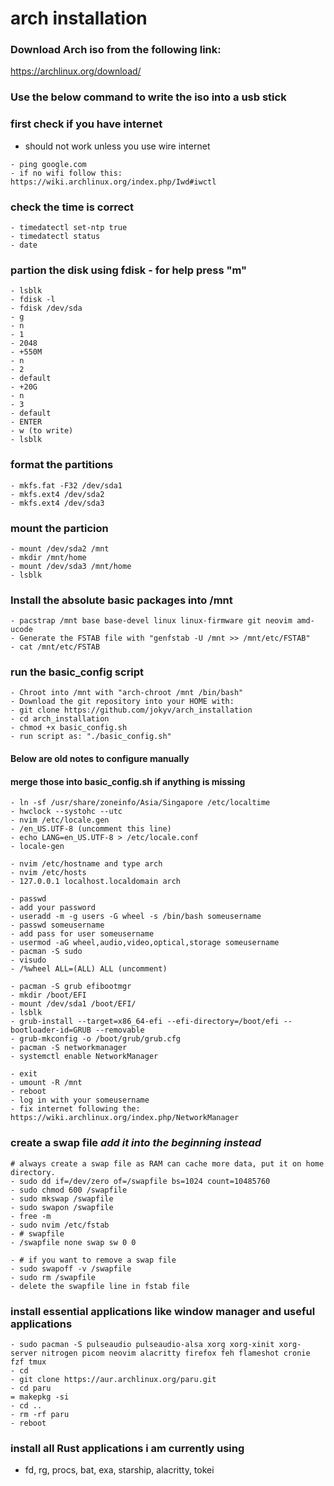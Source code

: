 # arch installation

### Download Arch iso from the following link:
https://archlinux.org/download/
### Use the below command to write the iso into a usb stick

### first check if you have internet
- should not work unless you use wire internet 
```
- ping google.com
- if no wifi follow this: https://wiki.archlinux.org/index.php/Iwd#iwctl
```
### check the time is correct
```
- timedatectl set-ntp true
- timedatectl status
- date
```
### partion the disk using fdisk - for help press "m"
```
- lsblk
- fdisk -l
- fdisk /dev/sda
- g
- n
- 1
- 2048
- +550M
- n 
- 2
- default
- +20G
- n
- 3
- default
- ENTER
- w (to write)
- lsblk
```
### format the partitions
```
- mkfs.fat -F32 /dev/sda1
- mkfs.ext4 /dev/sda2
- mkfs.ext4 /dev/sda3
```
### mount the particion
```
- mount /dev/sda2 /mnt
- mkdir /mnt/home
- mount /dev/sda3 /mnt/home
- lsblk
```
### Install the absolute basic packages into /mnt
```
- pacstrap /mnt base base-devel linux linux-firmware git neovim amd-ucode
- Generate the FSTAB file with "genfstab -U /mnt >> /mnt/etc/FSTAB"
- cat /mnt/etc/FSTAB
```
### run the basic_config script
```
- Chroot into /mnt with "arch-chroot /mnt /bin/bash"
- Download the git repository into your HOME with:
- git clone https://github.com/jokyv/arch_installation
- cd arch_installation
- chmod +x basic_config.sh
- run script as: "./basic_config.sh"
```
#### Below are old notes to configure manually
#### merge those into basic_config.sh if anything is missing
```
- ln -sf /usr/share/zoneinfo/Asia/Singapore /etc/localtime
- hwclock --systohc --utc
- nvim /etc/locale.gen
- /en_US.UTF-8 (uncomment this line)
- echo LANG=en_US.UTF-8 > /etc/locale.conf
- locale-gen

- nvim /etc/hostname and type arch
- nvim /etc/hosts
- 127.0.0.1 localhost.localdomain arch

- passwd
- add your password
- useradd -m -g users -G wheel -s /bin/bash someusername
- passwd someusername
- add pass for user someusername
- usermod -aG wheel,audio,video,optical,storage someusername
- pacman -S sudo
- visudo
- /%wheel ALL=(ALL) ALL (uncomment)

- pacman -S grub efibootmgr
- mkdir /boot/EFI
- mount /dev/sda1 /boot/EFI/
- lsblk
- grub-install --target=x86_64-efi --efi-directory=/boot/efi --bootloader-id=GRUB --removable
- grub-mkconfig -o /boot/grub/grub.cfg
- pacman -S networkmanager
- systemctl enable NetworkManager

- exit
- umount -R /mnt
- reboot
- log in with your someusername
- fix internet following the: https://wiki.archlinux.org/index.php/NetworkManager
```
### create a swap file *add it into the beginning instead*
```
# always create a swap file as RAM can cache more data, put it on home directory.
- sudo dd if=/dev/zero of=/swapfile bs=1024 count=10485760
- sudo chmod 600 /swapfile
- sudo mkswap /swapfile
- sudo swapon /swapfile
- free -m
- sudo nvim /etc/fstab
- # swapfile
- /swapfile none swap sw 0 0

- # if you want to remove a swap file
- sudo swapoff -v /swapfile
- sudo rm /swapfile
- delete the swapfile line in fstab file
```
### install essential applications like window manager and useful applications
```
- sudo pacman -S pulseaudio pulseaudio-alsa xorg xorg-xinit xorg-server nitrogen picom neovim alacritty firefox feh flameshot cronie fzf tmux
- cd
- git clone https://aur.archlinux.org/paru.git
- cd paru
= makepkg -si
- cd ..
- rm -rf paru
- reboot
```
### install all Rust applications i am currently using
- fd, rg, procs, bat, exa, starship, alacritty, tokei

